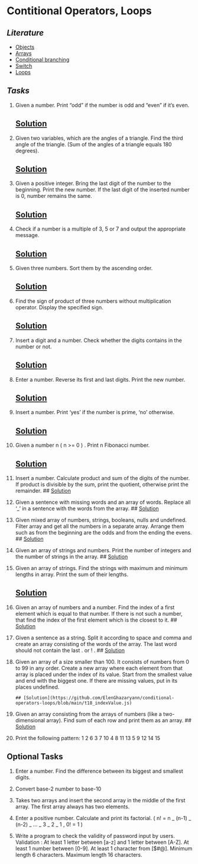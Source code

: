 # Contitional Operators, Loops

## _Literature_

- [Objects](https://javascript.info/object)
- [Arrays](https://javascript.info/array)
- [Conditional branching](https://javascript.info/ifelse)
- [Switch](https://javascript.info/switch)
- [Loops](https://javascript.info/while-for)

## _Tasks_

1.  Given a number. Print “odd” if the number is odd and “even” if itʼs even.

    ## [Solution](https://github.com/ElenGhazaryann/conditional-operators-loops/blob/main/t1_oddEven.js)

2.  Given two variables, which are the angles of a triangle. Find the third angle of the triangle. (Sum of
    the angles of a triangle equals 180 degrees).

    ## [Solution](https://github.com/ElenGhazaryann/conditional-operators-loops/blob/main/t2_anglesOfTriangle.js)

3.  Given a positive integer. Bring the last digit of the number to the beginning. Print the new number. If
    the last digit of the inserted number is 0, number remains the same.

    ## [Solution](https://github.com/ElenGhazaryann/conditional-operators-loops/blob/main/t3_transformName.js)

4.  Check if a number is a multiple of 3, 5 or 7 and output the appropriate message.
    ## [Solution](https://github.com/ElenGhazaryann/conditional-operators-loops/blob/main/t4_multiple357.js)
5.  Given three numbers. Sort them by the ascending order.
    ## [Solution](https://github.com/ElenGhazaryann/conditional-operators-loops/blob/main/t5_ascendingOrder.js)
6.  Find the sign of product of three numbers without multiplication operator. Display the specified sign.

    ## [Solution](https://github.com/ElenGhazaryann/conditional-operators-loops/blob/main/t6_signOfProduct.js)

7.  Insert a digit and a number. Check whether the digits contains in the number or not.
    ## [Solution](https://github.com/ElenGhazaryann/conditional-operators-loops/blob/main/t7_numContainDigit.js)
8.  Enter a number. Reverse its first and last digits. Print the new number.
    ## [Solution](https://github.com/ElenGhazaryann/conditional-operators-loops/blob/main/t8_reverseNum.js)
9.  Insert a number. Print ‘yesʼ if the number is prime, ‘noʼ otherwise.
    ## [Solution]()
10. Given a number n ( n >= 0 ) . Print n Fibonacci number.

    ## [Solution](https://github.com/ElenGhazaryann/conditional-operators-loops/blob/main/t10_fibonacci.js)

11. Insert a number. Calculate product and sum of the digits of the number. If product is divisible by the
    sum, print the quotient, otherwise print the remainder.
        ## [Solution](https://github.com/ElenGhazaryann/conditional-operators-loops/blob/main/t11_quotientRemainder.js)
12. Given a sentence with missing words and an array of words. Replace all ‘\_ʼ in a sentence with the
    words from the array. ## [Solution](https://github.com/ElenGhazaryann/conditional-operators-loops/blob/main/t12_huston.js)
13. Given mixed array of numbers, strings, booleans, nulls and undefined. Filter array and get all the
    numbers in a separate array. Arrange them such as from the beginning are the odds and from the
    ending the evens. ## [Solution](https://github.com/ElenGhazaryann/conditional-operators-loops/blob/main/t13_arrangeOddsEvens.js)

14. Given an array of strings and numbers. Print the number of integers and the number of strings in the
    array. ## [Solution](https://github.com/ElenGhazaryann/conditional-operators-loops/blob/main/t14_numberOfNumStr.js)
15. Given an array of strings. Find the strings with maximum and minimum lengths in array. Print the sum
    of their lengths.  
     ## [Solution](https://github.com/ElenGhazaryann/conditional-operators-loops/blob/main/t15_stringsMaxMinLength.js)

16. Given an array of numbers and a number. Find the index of a first element which is equal to that
    number. If there is not such a number, that find the index of the first element which is the closest to it. ## [Solution](https://github.com/ElenGhazaryann/conditional-operators-loops/blob/main/t16_closestIndex.js)
17. Given a sentence as a string. Split it according to space and comma and create an array consisting of
    the words of the array. The last word should not contain the last . or ! . ## [Solution](https://github.com/ElenGhazaryann/conditional-operators-loops/blob/main/t17%20_splitRemove.js)

18. Given an array of a size smaller than 100. It consists of numbers from 0 to 99 in any order. Create a
    new array where each element from that array is placed under the index of its value. Start from the
    smallest value and end with the biggest one. If there are missing values, put in its places undefined.

        ## [Solution](https://github.com/ElenGhazaryann/conditional-operators-loops/blob/main/t18_indexValue.js)

19. Given an array consisting from the arrays of numbers (like a two-dimensional array). Find sum of each
    row and print them as an array. ## [Solution](https://github.com/ElenGhazaryann/conditional-operators-loops/blob/main/t19_sumOfRow.js)
20. Print the following pattern:
    1
    2 6
    3 7 10
    4 8 11 13
    5 9 12 14 15

## Optional Tasks

1. Enter a number. Find the difference between its biggest and smallest digits.

2. Convert base-2 number to base-10

3. Takes two arrays and insert the second array in the middle of the first array. The first array always has
   two elements.

4. Enter a positive number. Calculate and print its factorial. ( n! = n _ (n-1) _ (n-2) _ ... _ 3 _ 2 _ 1 , 0! = 1
   )

5. Write a program to check the validity of password input by users. Validation :
   At least 1 letter between [a-z] and 1 letter between [A-Z].
   At least 1 number between [0-9].
   At least 1 character from [$#@].
   Minimum length 6 characters.
   Maximum length 16 characters.
